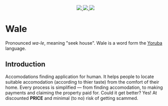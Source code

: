 <p align="center">
  <a href="https://travis-ci.com/github/ionware/wale_user_api">
    <img src="https://img.shields.io/travis/com/ionware/wale_user_api">
  </a>
  <a href="https://codecov.io/gh/ionware/wale_user_api">
    <img src="https://img.shields.io/codecov/c/github/ionware/wale_user_api">
  </a>
  <a href="https://twitter.com/ionwarez">
    <img src="https://img.shields.io/twitter/follow/ionwarez?style=social">
  </a>
</p>

# Wale
Pronounced _wa-le_, meaning "seek house". Wale is a word form the [Yoruba](https://en.wikipedia.org/wiki/Yoruba_language) language.

## Introduction
Accomodations finding application for human. It helps people to locate suitable accomodation (according to thier taste) from the comfort of their home. Every process is simplified &mdash; from finding accomodation, to making payments and claiming the property paid for. Could it get better? Yes! At discounted **PRICE** and minimal (to no) risk of getting scammed.
